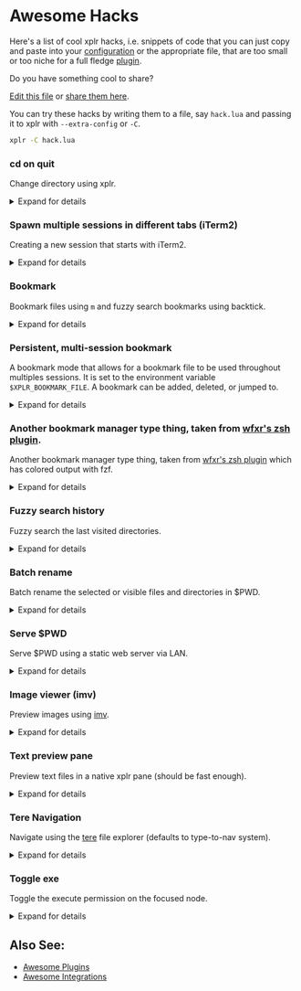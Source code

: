 # Awesome Hacks

Here's a list of cool xplr hacks, i.e. snippets of code that you can just copy
and paste into your [configuration][1] or the appropriate file, that are
too small or too niche for a full fledge [plugin][2].

Do you have something cool to share?

[Edit this file][3] or [share them here][4].

You can try these hacks by writing them to a file, say `hack.lua` and passing
it to xplr with `--extra-config` or `-C`.

```bash
xplr -C hack.lua
```

### cd on quit

Change directory using xplr.

<details>
<summary>Expand for details</summary>

- Author: [@sayanarijit][8]
- Tested on: Linux

NOTE: This is a shell hack, rather than Lua config hack. Add this in
`.bashrc` or `.profile` file in your home directory.

With this alias set, you can navigate directories using xplr by entering
xcd command, and when you quit by pressing enter, you will enter the
directory.

You can of course, quit with plain Quit (i.e. by pressing q) to
gracefully cancel "cd on quit".

```bash
alias xcd='cd "$(xplr --print-pwd-as-result)"'
```

</details>

### Spawn multiple sessions in different tabs (iTerm2)

Creating a new session that starts with iTerm2.

<details>
<summary>Expand for details</summary>

- Author: [@lmburns][9]
- Requires: iTerm2
- Tested on: MacOS

```lua
xplr.config.modes.builtin.default.key_bindings.on_key["ctrl-n"] = {
  help = "new session",
  messages = {
    { BashExecSilently = [[
        osascript <<EOF
        tell application "iTerm2"
          tell current window
            create tab with default profile
            tell current session to write text "xplr"
          end tell
        end tell
      ]]
    },
  },
}
```

</details>

### Bookmark

Bookmark files using `m` and fuzzy search bookmarks using backtick.

<details>
<summary>Expand for details</summary>

[![xplr-bookmark.gif][7]][6]

- Author: [@sayanarijit][8]
- Requires: fzf
- Tested on: Linux

```lua
xplr.config.modes.builtin.default.key_bindings.on_key.m = {
  help = "bookmark",
  messages = {
    {
      BashExecSilently0 = [===[
        PTH="${XPLR_FOCUS_PATH:?}"
        PTH_ESC=$(printf %q "$PTH")
        if echo "${PTH:?}" >> "${XPLR_SESSION_PATH:?}/bookmarks"; then
          "$XPLR" -m 'LogSuccess: %q' "$PTH_ESC added to bookmarks"
        else
          "$XPLR" -m 'LogError: %q' "Failed to bookmark $PTH_ESC"
        fi
      ]===],
    },
  },
}

xplr.config.modes.builtin.default.key_bindings.on_key["`"] = {
  help = "go to bookmark",
  messages = {
    {
      BashExec0 = [===[
        PTH=$(cat "${XPLR_SESSION_PATH:?}/bookmarks" | fzf --no-sort)
        PTH_ESC=$(printf %q "$PTH")
        if [ "$PTH" ]; then
          "$XPLR" -m 'FocusPath: %q' "$PTH"
        fi
      ]===],
    },
  },
}
```

</details>

### Persistent, multi-session bookmark

A bookmark mode that allows for a bookmark file to be used throughout multiples
sessions. It is set to the environment variable `$XPLR_BOOKMARK_FILE`. A
bookmark can be added, deleted, or jumped to.

<details>
<summary>Expand for details</summary>

- Author: [@lmburns][9]
- Requires: fzf, sd
- Tested on: MacOS

```lua
-- With `export XPLR_BOOKMARK_FILE="$HOME/bookmarks"`
-- Bookmark: mode binding
xplr.config.modes.builtin.default.key_bindings.on_key["b"] = {
  help = "bookmark mode",
  messages = {
    { SwitchModeCustom = "bookmark" },
  },
}
xplr.config.modes.custom.bookmark = {
  name = "bookmark",
  key_bindings = {
    on_key = {
      m = {
        help = "bookmark dir",
        messages = {
          {
            BashExecSilently0 = [[
              PTH="${XPLR_FOCUS_PATH:?}"
              if [ -d "${PTH}" ]; then
                PTH="${PTH}"
              elif [ -f "${PTH}" ]; then
                PTH=$(dirname "${PTH}")
              fi
              PTH_ESC=$(printf %q "$PTH")
              if echo "${PTH:?}" >> "${XPLR_BOOKMARK_FILE:?}"; then
                "$XPLR" -m 'LogSuccess: %q' "$PTH_ESC added to bookmarks"
              else
                "$XPLR" -m 'LogError: %q' "Failed to bookmark $PTH_ESC"
              fi
            ]],
          },
          "PopMode",
        },
      },
      g = {
        help = "go to bookmark",
        messages = {
          {
            BashExec0 = [===[
              PTH=$(cat "${XPLR_BOOKMARK_FILE:?}" | fzf --no-sort)
              if [ "$PTH" ]; then
                "$XPLR" -m 'FocusPath: %q' "$PTH"
              fi
            ]===],
          },
          "PopMode",
        },
      },
      d = {
        help = "delete bookmark",
        messages = {
          {
            BashExec0 = [[
              PTH=$(cat "${XPLR_BOOKMARK_FILE:?}" | fzf --no-sort)
              sd "$PTH\n" "" "${XPLR_BOOKMARK_FILE:?}"
            ]],
          },
          "PopMode",
        },
      },
      esc = {
        help = "cancel",
        messages = {
          "PopMode",
        },
      },
    },
  },
}

```

</details>

### Another bookmark manager type thing, taken from [wfxr's zsh plugin][13].

Another bookmark manager type thing, taken from [wfxr's zsh plugin][13] which has colored output with fzf.

<details>
<summary>Expand for details</summary>

- Author: [@lmburns][9]
- Requires: fzf, exa
- Tested on: MacOS

```lua
xplr.config.modes.builtin.go_to.key_bindings.on_key.b = {
  help = "bookmark jump",
  messages = {
    "PopMode",
    { BashExec0 = [===[
        field='\(\S\+\s*\)'
        esc=$(printf '\033')
        N="${esc}[0m"
        R="${esc}[31m"
        G="${esc}[32m"
        Y="${esc}[33m"
        B="${esc}[34m"
        pattern="s#^${field}${field}${field}${field}#$Y\1$R\2$N\3$B\4$N#"
        PTH=$(sed 's#: # -> #' "$PATHMARKS_FILE"| nl| column -t \
        | gsed "${pattern}" \
        | fzf --ansi \
            --height '40%' \
            --preview="echo {}|sed 's#.*->  ##'| xargs exa --color=always" \
            --preview-window="right:50%" \
        | sed 's#.*->  ##')
        if [ "$PTH" ]; then
          "$XPLR" -m 'ChangeDirectory: %q' "$PTH"
        fi
      ]===]
    },
  }
}
```

</details>

### Fuzzy search history

Fuzzy search the last visited directories.

<details>
<summary>Expand for details</summary>

- Author: [@sayanarijit][8]
- Requires: fzf
- Tested on: Linux

```lua
xplr.config.modes.builtin.go_to.key_bindings.on_key.h = {
  help = "history",
  messages = {
    "PopMode",
    {
      BashExec0 = [===[
        PTH=$(cat "${XPLR_PIPE_HISTORY_OUT:?}" | sort -z -u | fzf --read0)
        if [ "$PTH" ]; then
          "$XPLR" -m 'ChangeDirectory: %q' "$PTH"
        fi
      ]===],
    },
  },
}
```

</details>

### Batch rename

Batch rename the selected or visible files and directories in $PWD.

<details>
<summary>Expand for details</summary>

[![xplr-rename.gif][11]][10]

- Author: [@sayanarijit][8]
- Requires: [pipe-rename][12]
- Tested on: Linux

```lua
xplr.config.modes.builtin.default.key_bindings.on_key.R = {
  help = "batch rename",
  messages = {
    {
      BashExec = [===[
       SELECTION=$(cat "${XPLR_PIPE_SELECTION_OUT:?}")
       NODES=${SELECTION:-$(cat "${XPLR_PIPE_DIRECTORY_NODES_OUT:?}")}
       if [ "$NODES" ]; then
         echo -e "$NODES" | renamer
         "$XPLR" -m ExplorePwdAsync
       fi
     ]===],
    },
  },
}
```

</details>

### Serve $PWD

Serve $PWD using a static web server via LAN.

<details>
<summary>Expand for details</summary>

- Author: [@sayanarijit][8]
- Requires: [sfz][14], fzf
- Tested on: Linux

```lua
xplr.config.modes.builtin.default.key_bindings.on_key.S = {
  help = "serve $PWD",
  messages = {
    {
      BashExec0 = [===[
        IP=$(ip addr | grep -w inet | cut -d/ -f1 | grep -Eo '[0-9]{1,3}\.[0-9]{      1,3}\.[0-9]{1,3}\.[0-9]{1,3}' | fzf --prompt 'Select IP > ')
        echo "IP: ${IP:?}"
        read -p "Port (default 5000): " PORT
        echo
        sfz --all --cors --no-ignore --bind ${IP:?} --port ${PORT:-5000} . &
        sleep 1 && read -p '[press enter to exit]'
        kill -9 %1
      ]===],
    },
  },
}
```

</details>

### Image viewer (imv)

Preview images using [imv][17].

<details>
<summary>Expand for details</summary>

- Author: [@sayanarijit][8]
- Requires: [imv][17], [xdotool][18]
- Tested on: Linux, FreeBSD 13.1-RELEASE

```lua
xplr.config.modes.builtin.default.key_bindings.on_key.P = {
  help = "preview",
  messages = {
    {
      BashExecSilently0 = [===[
        FIFO_PATH="/tmp/xplr.fifo"

        if [ -e "$FIFO_PATH" ]; then
          "$XPLR" -m StopFifo
          rm -f -- "$FIFO_PATH"
        else
          mkfifo "$FIFO_PATH"
          "$HOME/.local/bin/imv-open.sh" "$FIFO_PATH" "$XPLR_FOCUS_PATH" &
          "$XPLR" -m 'StartFifo: %q' "$FIFO_PATH"
        fi
      ]===],
    },
  },
}
```

$HOME/.local/bin/imv-open.sh

```bash
#!/usr/bin/env bash

FIFO_PATH="$1"
IMAGE="$2"
MAINWINDOW="$(xdotool getactivewindow)"
IMV_PID="$(pgrep imv)"

if [ ! "$IMV_PID" ]; then
  imv "$IMAGE" &
  IMV_PID=$!
fi

sleep 0.5

xdotool windowactivate "$MAINWINDOW"

while read -r path; do
  imv-msg "$IMV_PID" close all
  imv-msg "$IMV_PID" open "$path"
done < "$FIFO_PATH"

imv-msg "$IMV_PID" quit
[ -e "$FIFO_PATH" ] && rm -f -- "$FIFO_PATH"
```

</details>

### Text preview pane

Preview text files in a native xplr pane (should be fast enough).

<details>
<summary>Expand for details</summary>

- Author: [@sayanarijit][8]
- Requires: none
- Tested on: Linux, FreeBSD 13.1-RELEASE

```lua
local function stat(node)
  return xplr.util.to_yaml(xplr.util.node(node.absolute_path))
end

local function read(path, height)
  local p = io.open(path)

  if p == nil then
    return nil
  end

  local i = 0
  local res = ""
  for line in p:lines() do
    if line:match("[^ -~\n\t]") then
      p:close()
      return
    end

    res = res .. line .. "\n"
    if i == height then
      break
    end
    i = i + 1
  end
  p:close()

  return res
end

xplr.fn.custom.preview_pane = {}
xplr.fn.custom.preview_pane.render = function(ctx)
  local title = nil
  local body = ""
  local n = ctx.app.focused_node
  if n and n.canonical then
    n = n.canonical
  end

  if n then
    title = { format = n.absolute_path, style = xplr.util.lscolor(n.absolute_path) }
    if n.is_file then
      body = read(n.absolute_path, ctx.layout_size.height) or stat(n)
    else
      body = stat(n)
    end
  end

  return { CustomParagraph = { ui = { title = title }, body = body } }
end

local preview_pane = { Dynamic = "custom.preview_pane.render" }
local split_preview = {
  Horizontal = {
    config = {
      constraints = {
        { Percentage = 60 },
        { Percentage = 40 },
      },
    },
    splits = {
      "Table",
      preview_pane,
    },
  },
}

xplr.config.layouts.builtin.default =
    xplr.util.layout_replace(xplr.config.layouts.builtin.default, "Table", split_preview)
```

</details>

### Tere Navigation

Navigate using the [tere][19] file explorer (defaults to type-to-nav system).

<details>
<summary>Expand for details</summary>

- Author: [@sayanarijit][8]
- Requires: [tere][19]
- Tested on: Linux

```lua
xplr.config.modes.builtin.default.key_bindings.on_key.T = {
  help = "tere nav",
  messages = {
    { BashExec0 = [["$XPLR" -m 'ChangeDirectory: %q' "$(tere)"]] },
  },
}
```

</details>

### Toggle exe

Toggle the execute permission on the focused node.

<details>
<summary>Expand for details</summary>

- Author: [@doums](https://github.com/doums)
- Requires: chmod
- Tested on: Linux

```lua
xplr.config.modes.builtin.default.key_bindings.on_key['*'] = {
  help = 'toggle exe',
  messages = {
    {
      BashExecSilently0 = [===[
          f="$XPLR_FOCUS_PATH"
          if [ -x "$f" ]; then chmod -x "$f"; else chmod +x "$f"; fi
          "$XPLR" -m 'ExplorePwd'
          "$XPLR" -m 'FocusPath: %q' "$f"
        ]===],
    },
  },
}
```

</details>

## Also See:

- [Awesome Plugins][15]
- [Awesome Integrations][16]

[1]: configuration.md
[2]: plugin.md
[3]: https://github.com/sayanarijit/xplr/edit/main/docs/en/src/awesome-hacks.md
[4]: https://github.com/sayanarijit/xplr/discussions/categories/show-and-tell
[6]: https://gifyu.com/image/rGSR
[7]: https://s4.gifyu.com/images/xplr-bookmark.gif
[8]: https://github.com/sayanarijit
[9]: https://github.com/lmburns
[10]: https://gifyu.com/image/rGbo
[11]: https://s4.gifyu.com/images/xplr-rename.gif
[12]: https://github.com/marcusbuffett/pipe-rename
[13]: https://github.com/wfxr/formarks
[14]: https://github.com/weihanglo/sfz
[15]: awesome-plugins.md
[16]: awesome-integrations.md
[17]: https://sr.ht/~exec64/imv
[18]: https://www.semicomplete.com/projects/xdotool
[19]: https://github.com/mgunyho/tere
